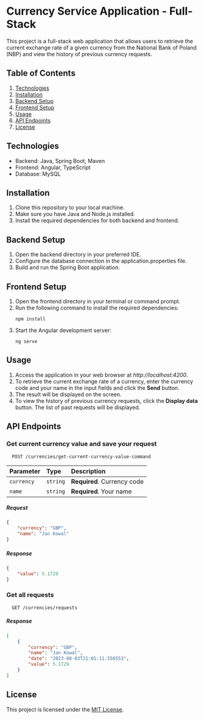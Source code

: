
# Currency Service Application - Full-Stack

This project is a full-stack web application that allows users to retrieve the current exchange rate of a given currency from the National Bank of Poland (NBP) and view the history of previous currency requests.


## Table of Contents

1. [Technologies](#technologies)
2. [Installation](#installation)
3. [Backend Setup](#backend-setup)
4. [Frontend Setup](#frontend-setup)
5. [Usage](#usage)
6. [API Endpoints](#api-endpoints)
7. [License](#license)
   
## Technologies
- Backend: Java, Spring Boot, Maven
- Frontend: Angular, TypeScript
- Database: MySQL
  
## Installation

1. Clone this repository to your local machine.
2. Make sure you have Java and Node.js installed.
3. Install the required dependencies for both backend and frontend.

## Backend Setup

1. Open the backend directory in your preferred IDE.
2. Configure the database connection in the application.properties file.
3. Build and run the Spring Boot application.

## Frontend Setup

1. Open the frontend directory in your terminal or command prompt.
2. Run the following command to install the required dependencies:
    ```
    npm install
    ```
3. Start the Angular development server:
    ```
    ng serve
    ```
## Usage

1. Access the application in your web browser at *http://localhost:4200*.
2. To retrieve the current exchange rate of a currency, enter the currency code and your name in the input fields and click the **Send** button.
3. The result will be displayed on the screen.
4. To view the history of previous currency requests, click the **Display data** button. The list of past requests will be displayed.

## API Endpoints

### Get current currency value and save your request

```
  POST /currencies/get-current-currency-value-command
```

| Parameter | Type     | Description                |
| :-------- | :------- | :------------------------- |
| `currency` | `string` | **Required**. Currency code |
| `name` | `string` | **Required**. Your name |

##### Request

```json
{
    "currency": "GBP",
    "name": "Jan Kowal"
}
```

##### Response

```json
{
    "value": 5.1729
}
```

### Get all requests

```
  GET /currencies/requests
```

##### Response

```json
[
    {
        "currency": "GBP",
        "name": "Jan Kowal",
        "date": "2023-08-03T21:01:11.556553",
        "value": 5.1729
    }
]
```

## License

This project is licensed under the [MIT License](https://choosealicense.com/licenses/mit/).
